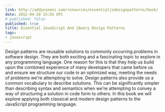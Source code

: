 ```yaml
---
link: http://addyosmani.com/resources/essentialjsdesignpatterns/book/
date: 2012-04-20 15:55 UTC
# published: false
published: true
title: Essential JavaScript And jQuery Design Patterns
tags:
- javascript
---
```


Design patterns are reusable solutions to commonly occurring problems in software design. They are both exciting and a fascinating topic to explore in any programming language.  One reason for this is that they help us build upon the combined experience of many developers that came before us and ensure we structure our code in an optimized way, meeting the needs of problems we're attempting to solve.  Design patterns also provide us a common vocabulary to describe solutions. This can be significantly simpler than describing syntax and semantics when we're attempting to convey a way of structuring a solution in code form to others.  In this book we will explore applying both classical and modern design patterns to the JavaScript programming language.
